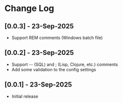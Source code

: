 # Change Log

## [0.0.3] - 23-Sep-2025

- Support REM comments (Windows batch file)

## [0.0.2] - 23-Sep-2025

- Support -- (SQL) and ; (Lisp, Clojure, etc.) comments
- Add some validation to the config settings

## [0.0.1] - 23-Sep-2025

- Initial release